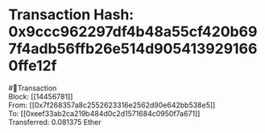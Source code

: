 
Transaction Hash: 0x9ccc962297df4b48a55cf420b697f4adb56ffb26e514d9054139291660ffe12f
====================================================================================
  
#💸Transaction  
Block: [[14456781]]  
From: [[0x7f268357a8c2552623316e2562d90e642bb538e5]]  
To: [[0xeef33ab2ca219b484d0c2d1571684c0950f7a671]]  
Transferred: 0.081375 Ether
